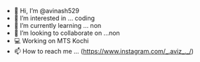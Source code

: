 - 👋 Hi, I’m @avinash529
- 👀 I’m interested in ... coding
- 🌱 I’m currently learning ... non
- 💞️ I’m looking to collaborate on ...non
- 💻 Working on MTS Kochi
- 📫 How to reach me ... (https://www.instagram.com/_.aviz_._/)

<!---
avinash529/avinash529 is a ✨ special ✨ repository because its `README.md` (this file) appears on your GitHub profile.
You can click the Preview link to take a look at your changes.
--->
